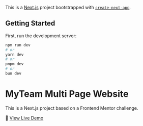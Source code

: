 This is a [Next.js](https://nextjs.org) project bootstrapped with [`create-next-app`](https://nextjs.org/docs/app/api-reference/cli/create-next-app).

## Getting Started

First, run the development server:

```bash
npm run dev
# or
yarn dev
# or
pnpm dev
# or
bun dev
```




# MyTeam Multi Page Website

This is a Next.js project based on a Frontend Mentor challenge.

🔗 [View Live Demo](https://myteam-multi-frontend-mentor.vercel.app)

